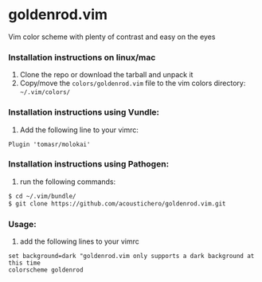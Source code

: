 # goldenrod.vim
Vim color scheme with plenty of contrast and easy on the eyes

### Installation instructions on linux/mac
1. Clone the repo or download the tarball and unpack it
2. Copy/move the `colors/goldenrod.vim` file to the vim colors directory: `~/.vim/colors/`

### Installation instructions using Vundle:
1. Add the following line to your vimrc:
```
Plugin 'tomasr/molokai'
```

### Installation instructions using Pathogen:
1. run the following commands:
```bash
$ cd ~/.vim/bundle/
$ git clone https://github.com/acoustichero/goldenrod.vim.git
```

### Usage:
1. add the following lines to your vimrc
```VimL
set background=dark "goldenrod.vim only supports a dark background at this time
colorscheme goldenrod
```
